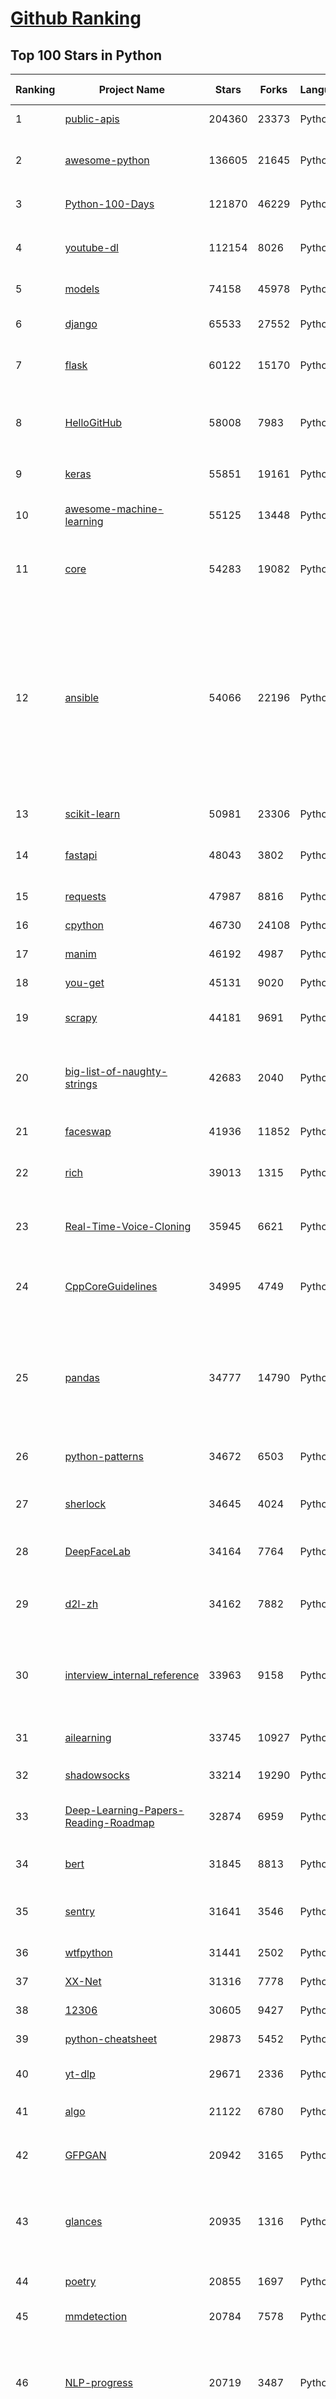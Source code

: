[Github Ranking](../README.md)
==========

## Top 100 Stars in Python

| Ranking | Project Name | Stars | Forks | Language | Open Issues | Description | Last Commit |
| ------- | ------------ | ----- | ----- | -------- | ----------- | ----------- | ----------- |
| 1 | [public-apis](https://github.com/public-apis/public-apis) | 204360 | 23373 | Python | 2 | A collective list of free APIs | 2022-08-06T15:55:43Z |
| 2 | [awesome-python](https://github.com/vinta/awesome-python) | 136605 | 21645 | Python | 19 | A curated list of awesome Python frameworks, libraries, software and resources | 2022-08-06T04:22:12Z |
| 3 | [Python-100-Days](https://github.com/jackfrued/Python-100-Days) | 121870 | 46229 | Python | 471 | Python - 100天从新手到大师 | 2022-08-02T03:28:10Z |
| 4 | [youtube-dl](https://github.com/ytdl-org/youtube-dl) | 112154 | 8026 | Python | 3858 | Command-line program to download videos from YouTube.com and other video sites | 2022-08-06T20:32:02Z |
| 5 | [models](https://github.com/tensorflow/models) | 74158 | 45978 | Python | 1117 | Models and examples built with TensorFlow | 2022-08-05T07:43:03Z |
| 6 | [django](https://github.com/django/django) | 65533 | 27552 | Python | 0 | The Web framework for perfectionists with deadlines. | 2022-08-07T11:07:39Z |
| 7 | [flask](https://github.com/pallets/flask) | 60122 | 15170 | Python | 0 | The Python micro framework for building web applications. | 2022-08-05T18:35:41Z |
| 8 | [HelloGitHub](https://github.com/521xueweihan/HelloGitHub) | 58008 | 7983 | Python | 25 | :octocat: 分享 GitHub 上有趣、入门级的开源项目。Share interesting, entry-level open source projects on GitHub. | 2022-07-28T01:33:55Z |
| 9 | [keras](https://github.com/keras-team/keras) | 55851 | 19161 | Python | 254 | Deep Learning for humans | 2022-08-07T10:23:42Z |
| 10 | [awesome-machine-learning](https://github.com/josephmisiti/awesome-machine-learning) | 55125 | 13448 | Python | 1 | A curated list of awesome Machine Learning frameworks, libraries and software. | 2022-07-17T13:44:27Z |
| 11 | [core](https://github.com/home-assistant/core) | 54283 | 19082 | Python | 1364 | :house_with_garden: Open source home automation that puts local control and privacy first. | 2022-08-07T09:32:08Z |
| 12 | [ansible](https://github.com/ansible/ansible) | 54066 | 22196 | Python | 723 | Ansible is a radically simple IT automation platform that makes your applications and systems easier to deploy and maintain. Automate everything from code deployment to network configuration to cloud management, in a language that approaches plain English, using SSH, with no agents to install on remote systems. https://docs.ansible.com. | 2022-08-06T05:24:04Z |
| 13 | [scikit-learn](https://github.com/scikit-learn/scikit-learn) | 50981 | 23306 | Python | 1529 | scikit-learn: machine learning in Python | 2022-08-07T01:38:32Z |
| 14 | [fastapi](https://github.com/tiangolo/fastapi) | 48043 | 3802 | Python | 1097 | FastAPI framework, high performance, easy to learn, fast to code, ready for production | 2022-08-07T06:59:30Z |
| 15 | [requests](https://github.com/psf/requests) | 47987 | 8816 | Python | 179 | A simple, yet elegant, HTTP library. | 2022-07-31T20:44:29Z |
| 16 | [cpython](https://github.com/python/cpython) | 46730 | 24108 | Python | 6777 | The Python programming language | 2022-08-07T11:56:52Z |
| 17 | [manim](https://github.com/3b1b/manim) | 46192 | 4987 | Python | 336 | Animation engine for explanatory math videos | 2022-08-07T03:30:05Z |
| 18 | [you-get](https://github.com/soimort/you-get) | 45131 | 9020 | Python | 0 | :arrow_double_down: Dumb downloader that scrapes the web | 2022-07-25T08:34:37Z |
| 19 | [scrapy](https://github.com/scrapy/scrapy) | 44181 | 9691 | Python | 510 | Scrapy, a fast high-level web crawling & scraping framework for Python. | 2022-08-03T17:54:37Z |
| 20 | [big-list-of-naughty-strings](https://github.com/minimaxir/big-list-of-naughty-strings) | 42683 | 2040 | Python | 55 | The Big List of Naughty Strings is a list of strings which have a high probability of causing issues when used as user-input data. | 2022-05-10T18:59:45Z |
| 21 | [faceswap](https://github.com/deepfakes/faceswap) | 41936 | 11852 | Python | 12 | Deepfakes Software For All | 2022-08-05T13:09:33Z |
| 22 | [rich](https://github.com/Textualize/rich) | 39013 | 1315 | Python | 58 | Rich is a Python library for rich text and beautiful formatting in the terminal. | 2022-08-06T16:06:18Z |
| 23 | [Real-Time-Voice-Cloning](https://github.com/CorentinJ/Real-Time-Voice-Cloning) | 35945 | 6621 | Python | 65 | Clone a voice in 5 seconds to generate arbitrary speech in real-time | 2022-07-12T13:54:59Z |
| 24 | [CppCoreGuidelines](https://github.com/isocpp/CppCoreGuidelines) | 34995 | 4749 | Python | 197 | The C++ Core Guidelines are a set of tried-and-true guidelines, rules, and best practices about coding in C++ | 2022-08-07T08:06:47Z |
| 25 | [pandas](https://github.com/pandas-dev/pandas) | 34777 | 14790 | Python | 3391 | Flexible and powerful data analysis / manipulation library for Python, providing labeled data structures similar to R data.frame objects, statistical functions, and much more | 2022-08-07T09:51:15Z |
| 26 | [python-patterns](https://github.com/faif/python-patterns) | 34672 | 6503 | Python | 11 | A collection of design patterns/idioms in Python | 2022-08-05T10:13:19Z |
| 27 | [sherlock](https://github.com/sherlock-project/sherlock) | 34645 | 4024 | Python | 77 | 🔎 Hunt down social media accounts by username across social networks | 2022-08-06T23:52:09Z |
| 28 | [DeepFaceLab](https://github.com/iperov/DeepFaceLab) | 34164 | 7764 | Python | 432 | DeepFaceLab is the leading software for creating deepfakes. | 2022-07-25T05:15:56Z |
| 29 | [d2l-zh](https://github.com/d2l-ai/d2l-zh) | 34162 | 7882 | Python | 0 | 《动手学深度学习》：面向中文读者、能运行、可讨论。中英文版被55个国家的300所大学用于教学。 | 2022-07-31T22:56:06Z |
| 30 | [interview_internal_reference](https://github.com/0voice/interview_internal_reference) | 33963 | 9158 | Python | 27 | 2021年最新总结，阿里，腾讯，百度，美团，头条等技术面试题目，以及答案，专家出题人分析汇总。 | 2021-08-25T13:19:16Z |
| 31 | [ailearning](https://github.com/apachecn/ailearning) | 33745 | 10927 | Python | 2 | AiLearning：数据分析+机器学习实战+线性代数+PyTorch+NLTK+TF2 | 2022-07-07T13:48:44Z |
| 32 | [shadowsocks](https://github.com/shadowsocks/shadowsocks) | 33214 | 19290 | Python | 0 | None | 2022-05-04T07:08:07Z |
| 33 | [Deep-Learning-Papers-Reading-Roadmap](https://github.com/floodsung/Deep-Learning-Papers-Reading-Roadmap) | 32874 | 6959 | Python | 45 | Deep Learning papers reading roadmap for anyone who are eager to learn this amazing tech! | 2022-02-07T08:21:30Z |
| 34 | [bert](https://github.com/google-research/bert) | 31845 | 8813 | Python | 764 | TensorFlow code and pre-trained models for BERT | 2022-08-07T12:02:38Z |
| 35 | [sentry](https://github.com/getsentry/sentry) | 31641 | 3546 | Python | 424 | Sentry is cross-platform application monitoring, with a focus on error reporting. | 2022-08-07T10:06:51Z |
| 36 | [wtfpython](https://github.com/satwikkansal/wtfpython) | 31441 | 2502 | Python | 51 | What the f*ck Python? 😱 | 2022-06-03T14:19:30Z |
| 37 | [XX-Net](https://github.com/XX-net/XX-Net) | 31316 | 7778 | Python | 7821 | A proxy tool to bypass GFW. | 2022-07-24T01:58:27Z |
| 38 | [12306](https://github.com/testerSunshine/12306) | 30605 | 9427 | Python | 209 | 12306智能刷票，订票 | 2022-05-26T20:27:48Z |
| 39 | [python-cheatsheet](https://github.com/gto76/python-cheatsheet) | 29873 | 5452 | Python | 8 | Comprehensive Python Cheatsheet | 2022-07-30T16:58:11Z |
| 40 | [yt-dlp](https://github.com/yt-dlp/yt-dlp) | 29671 | 2336 | Python | 609 | A youtube-dl fork with additional features and fixes | 2022-08-07T07:32:56Z |
| 41 | [algo](https://github.com/wangzheng0822/algo) | 21122 | 6780 | Python | 99 | 数据结构和算法必知必会的50个代码实现 | 2022-08-04T10:12:57Z |
| 42 | [GFPGAN](https://github.com/TencentARC/GFPGAN) | 20942 | 3165 | Python | 130 | GFPGAN aims at developing Practical Algorithms for Real-world Face Restoration. | 2022-07-13T02:21:52Z |
| 43 | [glances](https://github.com/nicolargo/glances) | 20935 | 1316 | Python | 219 | Glances an Eye on your system. A top/htop alternative for GNU/Linux, BSD, Mac OS and Windows operating systems. | 2022-08-07T07:16:30Z |
| 44 | [poetry](https://github.com/python-poetry/poetry) | 20855 | 1697 | Python | 901 | Python dependency management and packaging made easy. | 2022-08-06T13:50:10Z |
| 45 | [mmdetection](https://github.com/open-mmlab/mmdetection) | 20784 | 7578 | Python | 569 | OpenMMLab Detection Toolbox and Benchmark | 2022-08-07T08:14:46Z |
| 46 | [NLP-progress](https://github.com/sebastianruder/NLP-progress) | 20719 | 3487 | Python | 31 | Repository to track the progress in Natural Language Processing (NLP), including the datasets and the current state-of-the-art for the most common NLP tasks. | 2022-08-01T12:55:55Z |
| 47 | [spleeter](https://github.com/deezer/spleeter) | 20198 | 2230 | Python | 141 | Deezer source separation library including pretrained models. | 2022-06-28T03:14:20Z |
| 48 | [streamlit](https://github.com/streamlit/streamlit) | 20192 | 1811 | Python | 587 | Streamlit — The fastest way to build data apps in Python | 2022-08-07T06:34:21Z |
| 49 | [celery](https://github.com/celery/celery) | 19842 | 4342 | Python | 499 | Distributed Task Queue (development branch) | 2022-08-06T14:22:11Z |
| 50 | [jax](https://github.com/google/jax) | 19718 | 1796 | Python | 895 | Composable transformations of Python+NumPy programs: differentiate, vectorize, JIT to GPU/TPU, and more | 2022-08-07T05:36:54Z |
| 51 | [macOS-Security-and-Privacy-Guide](https://github.com/drduh/macOS-Security-and-Privacy-Guide) | 19414 | 1390 | Python | 12 | Guide to securing and improving privacy on macOS | 2022-05-01T19:44:53Z |
| 52 | [python-telegram-bot](https://github.com/python-telegram-bot/python-telegram-bot) | 19327 | 4247 | Python | 20 | We have made you a wrapper you can't refuse | 2022-08-05T16:02:13Z |
| 53 | [wttr.in](https://github.com/chubin/wttr.in) | 19097 | 899 | Python | 198 | :partly_sunny: The right way to check the weather | 2022-07-21T19:07:38Z |
| 54 | [jumpserver](https://github.com/jumpserver/jumpserver) | 18941 | 4661 | Python | 98 | JumpServer 是广受欢迎的开源堡垒机，是符合 4A 规范的专业运维安全审计系统。 | 2022-08-05T10:32:17Z |
| 55 | [fairseq](https://github.com/facebookresearch/fairseq) | 18829 | 4769 | Python | 618 | Facebook AI Research Sequence-to-Sequence Toolkit written in Python. | 2022-08-07T10:20:03Z |
| 56 | [freqtrade](https://github.com/freqtrade/freqtrade) | 18780 | 3937 | Python | 51 | Free, open source crypto trading bot | 2022-08-07T08:43:49Z |
| 57 | [labelImg](https://github.com/heartexlabs/labelImg) | 18026 | 5516 | Python | 335 | 🖍️ LabelImg is a graphical image annotation tool and label object bounding boxes in images | 2022-08-02T18:25:52Z |
| 58 | [cookiecutter](https://github.com/cookiecutter/cookiecutter) | 17737 | 1698 | Python | 181 | A cross-platform command-line utility that creates projects from cookiecutters (project templates), e.g. Python package projects, C projects. | 2022-08-06T10:14:27Z |
| 59 | [Awesome-Linux-Software](https://github.com/luong-komorebi/Awesome-Linux-Software) | 17709 | 1795 | Python | 5 | A list of awesome applications, software, tools and other materials for Linux distros.  | 2022-08-01T18:02:16Z |
| 60 | [dash](https://github.com/plotly/dash) | 17103 | 1742 | Python | 615 | Analytical Web Apps for Python, R, Julia, and Jupyter. No JavaScript Required. | 2022-08-04T16:45:57Z |
| 61 | [mmdetection](https://github.com/open-mmlab/mmdetection) | 20784 | 7578 | Python | 569 | OpenMMLab Detection Toolbox and Benchmark | 2022-08-07T08:14:46Z |
| 62 | [tornado](https://github.com/tornadoweb/tornado) | 20669 | 5462 | Python | 199 | Tornado is a Python web framework and asynchronous networking library, originally developed at FriendFeed. | 2022-08-01T11:01:41Z |
| 63 | [cascadia-code](https://github.com/microsoft/cascadia-code) | 20668 | 688 | Python | 83 | This is a fun, new monospaced font that includes programming ligatures and is designed to enhance the modern look and feel of the Windows Terminal. | 2022-06-29T19:16:32Z |
| 64 | [spleeter](https://github.com/deezer/spleeter) | 20198 | 2230 | Python | 141 | Deezer source separation library including pretrained models. | 2022-06-28T03:14:20Z |
| 65 | [streamlit](https://github.com/streamlit/streamlit) | 20192 | 1811 | Python | 587 | Streamlit — The fastest way to build data apps in Python | 2022-08-07T06:34:21Z |
| 66 | [pytorch-image-models](https://github.com/rwightman/pytorch-image-models) | 20160 | 3325 | Python | 54 | PyTorch image models, scripts, pretrained weights -- ResNet, ResNeXT, EfficientNet, EfficientNetV2, NFNet, Vision Transformer, MixNet, MobileNet-V3/V2, RegNet, DPN, CSPNet, and more | 2022-08-06T00:29:29Z |
| 67 | [hackingtool](https://github.com/Z4nzu/hackingtool) | 20141 | 2498 | Python | 64 | ALL IN ONE Hacking Tool For Hackers | 2022-07-09T12:50:43Z |
| 68 | [jax](https://github.com/google/jax) | 19718 | 1796 | Python | 895 | Composable transformations of Python+NumPy programs: differentiate, vectorize, JIT to GPU/TPU, and more | 2022-08-07T05:36:54Z |
| 69 | [lightning](https://github.com/Lightning-AI/lightning) | 19637 | 2540 | Python | 439 | The most intuitive, flexible, way for researchers, ML engineers and data scientists to build models (with PyTorch), research workflows and production pipelines with an obsessive focus on flexibility and performance. | 2022-08-07T10:35:12Z |
| 70 | [locust](https://github.com/locustio/locust) | 19447 | 2509 | Python | 13 | Scalable user load testing tool written in Python | 2022-08-05T00:12:11Z |
| 71 | [vnpy](https://github.com/vnpy/vnpy) | 18964 | 7403 | Python | 13 | 基于Python的开源量化交易平台开发框架 | 2022-08-05T08:23:14Z |
| 72 | [fairseq](https://github.com/facebookresearch/fairseq) | 18829 | 4769 | Python | 618 | Facebook AI Research Sequence-to-Sequence Toolkit written in Python. | 2022-08-07T10:20:03Z |
| 73 | [examples](https://github.com/pytorch/examples) | 18755 | 8782 | Python | 135 | A set of examples around pytorch in Vision, Text, Reinforcement Learning, etc. | 2022-08-05T06:53:38Z |
| 74 | [pytorch-CycleGAN-and-pix2pix](https://github.com/junyanz/pytorch-CycleGAN-and-pix2pix) | 18097 | 5423 | Python | 422 | Image-to-Image Translation in PyTorch | 2022-07-17T09:19:28Z |
| 75 | [magenta](https://github.com/magenta/magenta) | 17792 | 3640 | Python | 309 | Magenta: Music and Art Generation with Machine Intelligence | 2022-08-03T22:05:12Z |
| 76 | [cookiecutter](https://github.com/cookiecutter/cookiecutter) | 17737 | 1698 | Python | 181 | A cross-platform command-line utility that creates projects from cookiecutters (project templates), e.g. Python package projects, C projects. | 2022-08-06T10:14:27Z |
| 77 | [Awesome-Linux-Software](https://github.com/luong-komorebi/Awesome-Linux-Software) | 17709 | 1795 | Python | 5 | A list of awesome applications, software, tools and other materials for Linux distros.  | 2022-08-01T18:02:16Z |
| 78 | [dash](https://github.com/plotly/dash) | 17103 | 1742 | Python | 615 | Analytical Web Apps for Python, R, Julia, and Jupyter. No JavaScript Required. | 2022-08-04T16:45:57Z |
| 79 | [bokeh](https://github.com/bokeh/bokeh) | 16547 | 3964 | Python | 682 | Interactive Data Visualization in the browser, from  Python | 2022-08-06T23:43:47Z |
| 80 | [Gooey](https://github.com/chriskiehl/Gooey) | 16523 | 898 | Python | 104 | Turn (almost) any Python command line program into a full GUI application with one line | 2022-07-15T21:46:41Z |
| 81 | [fairseq](https://github.com/facebookresearch/fairseq) | 18829 | 4769 | Python | 618 | Facebook AI Research Sequence-to-Sequence Toolkit written in Python. | 2022-08-07T10:20:03Z |
| 82 | [freqtrade](https://github.com/freqtrade/freqtrade) | 18780 | 3937 | Python | 51 | Free, open source crypto trading bot | 2022-08-07T08:43:49Z |
| 83 | [examples](https://github.com/pytorch/examples) | 18755 | 8782 | Python | 135 | A set of examples around pytorch in Vision, Text, Reinforcement Learning, etc. | 2022-08-05T06:53:38Z |
| 84 | [pytorch-CycleGAN-and-pix2pix](https://github.com/junyanz/pytorch-CycleGAN-and-pix2pix) | 18097 | 5423 | Python | 422 | Image-to-Image Translation in PyTorch | 2022-07-17T09:19:28Z |
| 85 | [magenta](https://github.com/magenta/magenta) | 17792 | 3640 | Python | 309 | Magenta: Music and Art Generation with Machine Intelligence | 2022-08-03T22:05:12Z |
| 86 | [cookiecutter](https://github.com/cookiecutter/cookiecutter) | 17737 | 1698 | Python | 181 | A cross-platform command-line utility that creates projects from cookiecutters (project templates), e.g. Python package projects, C projects. | 2022-08-06T10:14:27Z |
| 87 | [Awesome-Linux-Software](https://github.com/luong-komorebi/Awesome-Linux-Software) | 17709 | 1795 | Python | 5 | A list of awesome applications, software, tools and other materials for Linux distros.  | 2022-08-01T18:02:16Z |
| 88 | [dash](https://github.com/plotly/dash) | 17103 | 1742 | Python | 615 | Analytical Web Apps for Python, R, Julia, and Jupyter. No JavaScript Required. | 2022-08-04T16:45:57Z |
| 89 | [saleor](https://github.com/saleor/saleor) | 16553 | 4647 | Python | 232 | A modular, high performance, headless e-commerce platform built with Python, GraphQL, Django, and React. | 2022-08-05T22:26:41Z |
| 90 | [bokeh](https://github.com/bokeh/bokeh) | 16547 | 3964 | Python | 682 | Interactive Data Visualization in the browser, from  Python | 2022-08-06T23:43:47Z |
| 91 | [sanic](https://github.com/sanic-org/sanic) | 16332 | 1456 | Python | 52 | Next generation Python web server/framework \| Build fast. Run fast. | 2022-08-07T06:51:50Z |
| 92 | [nginx-proxy](https://github.com/nginx-proxy/nginx-proxy) | 16252 | 2778 | Python | 409 | Automated nginx proxy for Docker containers using docker-gen | 2022-08-04T04:09:34Z |
| 93 | [matplotlib](https://github.com/matplotlib/matplotlib) | 15919 | 6446 | Python | 1522 | matplotlib: plotting with Python | 2022-08-07T11:55:31Z |
| 94 | [luigi](https://github.com/spotify/luigi) | 15876 | 2347 | Python | 68 | Luigi is a Python module that helps you build complex pipelines of batch jobs. It handles dependency resolution, workflow management, visualization etc. It also comes with Hadoop support built in.  | 2022-07-23T16:21:47Z |
| 95 | [PythonRobotics](https://github.com/AtsushiSakai/PythonRobotics) | 15833 | 5119 | Python | 12 | Python sample codes for robotics algorithms. | 2022-08-07T05:21:11Z |
| 96 | [proxy_pool](https://github.com/jhao104/proxy_pool) | 15783 | 4220 | Python | 269 | Python爬虫代理IP池(proxy pool) | 2022-08-01T08:47:24Z |
| 97 | [pyspider](https://github.com/binux/pyspider) | 15522 | 3650 | Python | 270 | A Powerful Spider(Web Crawler) System in Python. | 2022-06-07T09:58:09Z |
| 98 | [gpt-2](https://github.com/openai/gpt-2) | 15513 | 3955 | Python | 107 | Code for the paper "Language Models are Unsupervised Multitask Learners" | 2022-07-07T05:38:42Z |
| 99 | [ipython](https://github.com/ipython/ipython) | 15457 | 4354 | Python | 1454 | Official repository for IPython itself. Other repos in the IPython organization contain things like the website, documentation builds, etc. | 2022-08-07T10:19:00Z |
| 100 | [DeOldify](https://github.com/jantic/DeOldify) | 15279 | 2209 | Python | 1 | A Deep Learning based project for colorizing and restoring old images (and video!) | 2022-07-19T01:39:34Z |

